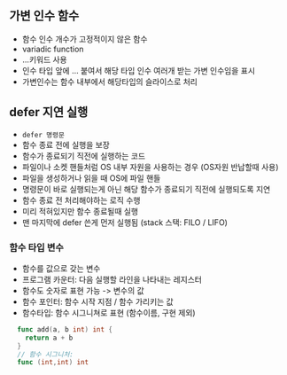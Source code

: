 
## 가변 인수 함수
- 함수 인수 개수가 고정적이지 않은 함수
- variadic function
- ...키워드 사용
- 인수 타입 앞에 ... 붙여서 해당 타입 인수 여러개 받는 가변 인수임을 표시
- 가변인수는 함수 내부에서 해당타입의 슬라이스로 처리

## defer 지연 실행
- `defer 명령문` 
- 함수 종료 전에 실행을 보장
- 함수가 종료되기 직전에 실행하는 코드
- 파일이나 소켓 핸들처럼 OS 내부 자원을 사용하는 경우 (OS자원 반납할때 사용)
- 파일을 생성하거나 읽을 때 OS에 파일 핸들
- 명령문이 바로 실행되는게 아닌 해당 함수가 종료되기 직전에 실행되도록 지연
- 함수 종료 전 처리해야하는 로직 수행
- 미리 적혀있지만 함수 종료될때 실행
- 맨 마지막에 defer 쓴게 먼저 실행됨 (stack 스택: FILO / LIFO)

### 함수 타입 변수
- 함수를 값으로 갖는 변수
- 프로그램 카운터: 다음 실행할 라인을 나타내는 레지스터
- 함수도 숫자로 표현 가능 -> 변수의 값
- 함수 포인터: 함수 시작 지점 / 함수 가리키는 값
- 함수타입: 함수 시그니쳐로 표현 (함수이름, 구현 제외)
```go
  func add(a, b int) int {
    return a + b
  }
  // 함수 시그니처: 
  func (int,int) int
```